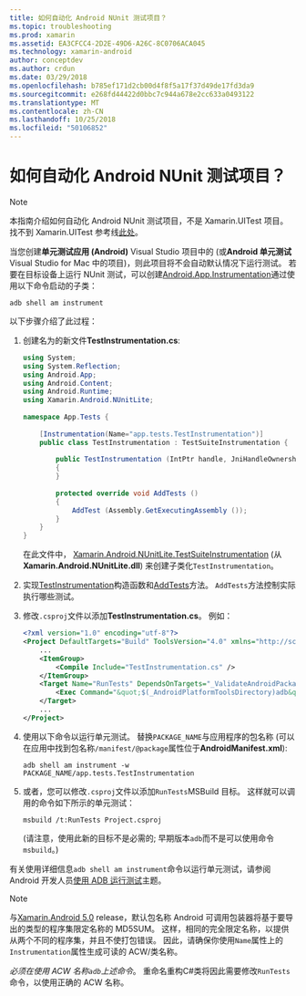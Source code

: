 ```yaml
---
title: 如何自动化 Android NUnit 测试项目？
ms.topic: troubleshooting
ms.prod: xamarin
ms.assetid: EA3CFCC4-2D2E-49D6-A26C-8C0706ACA045
ms.technology: xamarin-android
author: conceptdev
ms.author: crdun
ms.date: 03/29/2018
ms.openlocfilehash: b785ef171d2cb00d4f8f5a17f37d49de17fd3da9
ms.sourcegitcommit: e268fd44422d0bbc7c944a678e2cc633a0493122
ms.translationtype: MT
ms.contentlocale: zh-CN
ms.lasthandoff: 10/25/2018
ms.locfileid: "50106852"
---
```

# <a name="how-do-i-automate-an-android-nunit-test-project"></a>如何自动化 Android NUnit 测试项目？

> [!NOTE]
> 本指南介绍如何自动化 Android NUnit 测试项目，不是 Xamarin.UITest 项目。 找不到 Xamarin.UITest 参考线[此处](https://docs.microsoft.com/appcenter/test-cloud/preparing-for-upload/uitest)。

当您创建**单元测试应用 (Android)** Visual Studio 项目中的 (或**Android 单元测试**Visual Studio for Mac 中的项目)，则此项目将不会自动默认情况下运行测试。
若要在目标设备上运行 NUnit 测试，可以创建[Android.App.Instrumentation](https://developer.xamarin.com/api/type/Android.App.Instrumentation/)通过使用以下命令启动的子类： 

```shell
adb shell am instrument 
```

以下步骤介绍了此过程：

1.  创建名为的新文件**TestInstrumentation.cs**: 

    ```cs 
    using System;
    using System.Reflection;
    using Android.App;
    using Android.Content;
    using Android.Runtime;
    using Xamarin.Android.NUnitLite;
     
    namespace App.Tests {
     
        [Instrumentation(Name="app.tests.TestInstrumentation")]
        public class TestInstrumentation : TestSuiteInstrumentation {
     
            public TestInstrumentation (IntPtr handle, JniHandleOwnership transfer) : base (handle, transfer)
            {
            }
     
            protected override void AddTests ()
            {
                AddTest (Assembly.GetExecutingAssembly ());
            }
        }
    }
    ```
    在此文件中， [Xamarin.Android.NUnitLite.TestSuiteInstrumentation](https://developer.xamarin.com/api/type/Xamarin.Android.NUnitLite.TestSuiteInstrumentation/) (从**Xamarin.Android.NUnitLite.dll**) 来创建子类化`TestInstrumentation`。

2.  实现[TestInstrumentation](https://developer.xamarin.com/api/constructor/Xamarin.Android.NUnitLite.TestSuiteInstrumentation.TestSuiteInstrumentation/p/System.IntPtr/Android.Runtime.JniHandleOwnership/)构造函数和[AddTests](https://developer.xamarin.com/api/member/Xamarin.Android.NUnitLite.TestSuiteInstrumentation.AddTests%28%29)方法。 `AddTests`方法控制实际执行哪些测试。

3.  修改`.csproj`文件以添加**TestInstrumentation.cs**。 例如：

    ```xml
    <?xml version="1.0" encoding="utf-8"?>
    <Project DefaultTargets="Build" ToolsVersion="4.0" xmlns="http://schemas.microsoft.com/developer/msbuild/2003">
        ...
        <ItemGroup>
            <Compile Include="TestInstrumentation.cs" />
        </ItemGroup>
        <Target Name="RunTests" DependsOnTargets="_ValidateAndroidPackageProperties">
            <Exec Command="&quot;$(_AndroidPlatformToolsDirectory)adb&quot; $(AdbTarget) $(AdbOptions) shell am instrument -w $(_AndroidPackage)/app.tests.TestInstrumentation" />
        </Target>
        ...
    </Project>
    ```

3.  使用以下命令以运行单元测试。 替换`PACKAGE_NAME`与应用程序的包名称 (可以在应用中找到包名称`/manifest/@package`属性位于**AndroidManifest.xml**):

    ```shell
    adb shell am instrument -w PACKAGE_NAME/app.tests.TestInstrumentation
    ```

4.  或者，您可以修改`.csproj`文件以添加`RunTests`MSBuild 目标。 这样就可以调用的命令如下所示的单元测试：

    ```shell
    msbuild /t:RunTests Project.csproj
    ```
    (请注意，使用此新的目标不是必需的; 早期版本`adb`而不是可以使用命令`msbuild`。)

有关使用详细信息`adb shell am instrument`命令以运行单元测试，请参阅 Android 开发人员[使用 ADB 运行测试](https://developer.android.com/studio/test/command-line.html#RunTestsDevice)主题。


> [!NOTE]
> 与[Xamarin.Android 5.0](https://developer.xamarin.com/releases/android/xamarin.android_5/xamarin.android_5.1/#Android_Callable_Wrapper_Naming) release，默认包名称 Android 可调用包装器将基于要导出的类型的程序集限定名称的 MD5SUM。 这样，相同的完全限定名称，以提供从两个不同的程序集，并且不使打包错误。 因此，请确保你使用`Name`属性上的`Instrumentation`属性生成可读的 ACW/类名称。

_必须在使用 ACW 名称`adb`上述命令_。
重命名重构C#类将因此需要修改`RunTests`命令，以使用正确的 ACW 名称。

